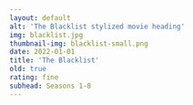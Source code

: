 ```yaml
---
layout: default
alt: 'The Blacklist stylized movie heading'
img: blacklist.jpg
thumbnail-img: blacklist-small.png
date: 2022-01-01
title: 'The Blacklist'
old: true
rating: fine
subhead: Seasons 1-8
---
```


